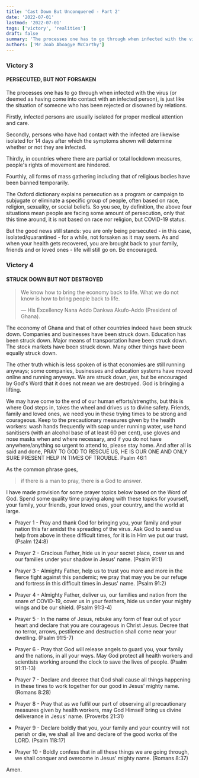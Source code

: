 ```yaml
---
title: 'Cast Down But Unconquered - Part 2'
date: '2022-07-01'
lastmod: '2022-07-01'
tags: ['victory', 'realities']
draft: false
summary: 'The processes one has to go through when infected with the virus (or deemed as having come into contact with an infected person), is just like the situation of someone who has been rejected or disowned by relations.'
authors: ['Mr Joab Aboagye McCarthy']
---
```


### Victory 3

#### PERSECUTED, BUT NOT FORSAKEN

The processes one has to go through when infected with the virus (or deemed as having come into contact with an infected person), is just like the situation of someone who has been rejected or disowned by relations.

Firstly, infected persons are usually isolated for proper medical attention and care.

Secondly, persons who have had contact with the infected are likewise isolated for 14 days after which the symptoms shown will determine whether or not they are infected.

Thirdly, in countries where there are partial or total lockdown measures, people's rights of movement are hindered.

Fourthly, all forms of mass gathering including that of religious bodies have been banned temporarily.

The Oxford dictionary explains persecution as a program or campaign to subjugate or eliminate a specific group of people, often based on race, religion, sexuality, or social beliefs. So you see, by definition, the above four situations mean people are facing some amount of persecution, only that this time around, it is not based on race nor religion, but COVID-19 status.

But the good news still stands: you are only being persecuted - in this case, isolated/quarantined - for a while, not forsaken as it may seem. As and when your health gets recovered, you are brought back to your family, friends and or loved ones - life will still go on. Be encouraged.

### Victory 4

#### STRUCK DOWN BUT NOT DESTROYED

> We know how to bring the economy back to life. What we do not know is how to bring people back to life.
>
> &mdash; His Excellency Nana Addo Dankwa Akufo-Addo (President of Ghana).

The economy of Ghana and that of other countries indeed have been struck down. Companies and businesses have been struck down. Education has been struck down. Major means of transportation have been struck down. The stock markets have been struck down. Many other things have been equally struck down.

The other truth which is less spoken of is that economies are still running anyways; some companies, businesses and education systems have moved online and running anyways. We are struck down, yes, but be encouraged by God's Word that it does not mean we are destroyed. God is bringing a lifting.

We may have come to the end of our human efforts/strengths, but this is where God steps in, takes the wheel and drives us to divine safety. Friends, family and loved ones, we need you in these trying times to be strong and courageous. Keep to the precautionary measures given by the health workers: wash hands frequently with soap under running water, use hand sanitisers (with an alcohol base of at least 60 per cent), use gloves and nose masks when and where necessary, and if you do not have anywhere/anything so urgent to attend to, please stay home. And after all is said and done, PRAY TO GOD TO RESCUE US, HE IS OUR ONE AND ONLY SURE PRESENT HELP IN TIMES OF TROUBLE. Psalm 46:1

As the common phrase goes,

> if there is a man to pray, there is a God to answer.

I have made provision for some prayer topics below based on the Word of God. Spend some quality time praying along with these topics for yourself, your family, your friends, your loved ones, your country, and the world at large.

- Prayer 1 - Pray and thank God for bringing you, your family and your nation this far amidst the spreading of the virus. Ask God to send us help from above in these difficult times, for it is in Him we put our trust. (Psalm 124:8)

- Prayer 2 - Gracious Father, hide us in your secret place, cover us and our families under your shadow in Jesus' name. (Psalm 91:1)

- Prayer 3 - Almighty Father, help us to trust you more and more in the fierce fight against this pandemic; we pray that may you be our refuge and fortress in this difficult times in Jesus' name. (Psalm 91:2)

- Prayer 4 - Almighty Father, deliver us, our families and nation from the snare of COVID-19, cover us in your feathers, hide us under your mighty wings and be our shield. (Psalm 91:3-4)

- Prayer 5 - In the name of Jesus, rebuke any form of fear out of your heart and declare that you are courageous in Christ Jesus. Decree that no terror, arrows, pestilence and destruction shall come near your dwelling. (Psalm 91:5-7)

- Prayer 6 - Pray that God will release angels to guard you, your family and the nations, in all your ways. May God protect all health workers and scientists working around the clock to save the lives of people. (Psalm 91:11-13)

- Prayer 7 - Declare and decree that God shall cause all things happening in these tines to work together for our good in Jesus' mighty name. (Romans 8:28)

- Prayer 8 - Pray that as we fulfil our part of observing all precautionary measures given by health workers, may God Himself bring us divine deliverance in Jesus' name. (Proverbs 21:31)

- Prayer 9 - Declare boldly that you, your family and your country will not perish or die, we shall all live and declare of the good works of the LORD. (Psalm 118:17)

- Prayer 10 - Boldly confess that in all these things we are going through, we shall conquer and overcome in Jesus' mighty name. (Romans 8:37)

Amen.
